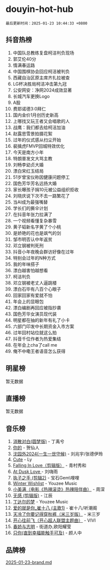 # douyin-hot-hub

`最后更新时间：2025-01-23 10:44:33 +0800`

## 抖音热榜

1. 中国队总教练复盘柯洁判负现场
1. 郭艾伦40分
1. 情满春运路
1. 中国围棋协会回应柯洁被判负
1. 西藏自治区原主席齐扎拉被查
1. LG杯决胜局柯洁冲击第九冠
1. 公安网安：净网2024成效显著
1. 长城汽车更换Logo
1. A股
1. 费耶诺德3:0拜仁
1. 国内金价1月创历史新高
1. 上哪找又玩王者又会唱歌的人
1. 战鹰：我们都去给柯洁加油
1. 赵露思雪景拍摄花絮
1. 过年的仪式感从扫尘开始
1. 裴擒虎FMVP回城特效优化
1. 今天是南方小年
1. 特朗普发文大骂主教
1. 刘畅李幼贞大婚
1. 漂白宋红玉结局
1. 51岁曾宝仪称因健康问题停工
1. 国色芳华芳名远扬大婚
1. 家长曝孩子捐10元被公益组织拒收
1. 刘晓庆说下次不去一路繁花了
1. 当AI成为最强嘴替
1. 学长们的撕伞计划
1. 在抖音年张力拉满了
1. 一个视频看懂复杂暴雪
1. 黄子韬新名字黄了个小桃
1. 是娇艳的花也是飒气的剑
1. 邹市明否认中年返贫
1. 邓立钢被判死刑
1. 抖音小年夜晚会群访好像在过年
1. 特别会过年的N种方式
1. 我的年味搭子
1. 漂白越害怕越想看
1. 柯洁判负
1. 邓立钢被老丈人逼跳楼
1. 漂白石毕有八百个心眼子
1. 回家回家有爱就不怕
1. 年会上的显眼包
1. 漂白编剧再回应被指抄袭
1. 国色芳华女演员现代装
1. 明星都在抽的新年有礼了小卡
1. 六部门印发中长期资金入市方案
1. 过年回村站位就这么拍
1. 抖音千位作者为热爱集结
1. 在年会上cha了call me
1. 俺不中嘞王者语音怎么获得

## 明星榜

暂无数据

## 直播榜

暂无数据

## 音乐榜

1. [消散对白(圆梦版)](https://sf5-hl-cdn-tos.douyinstatic.com/obj/tos-cn-ve-2774/og4jB5I5IizzoZVAAAzWgBMAsMDWoArfwBOiFs) - 丁禹兮
1. [你的](https://sf5-hl-cdn-tos.douyinstatic.com/obj/tos-cn-ve-2774/oYuIeKf42jB7sEV6B2upMdpYAgfrQWj0FeRegh) - 贺仙人
1. [沈园外2024(一生一世守候)](https://sf5-hl-cdn-tos.douyinstatic.com/obj/tos-cn-ve-2774/oAIYMHGCmKaYKFDd6FZBf9AfMfx1eErAAEJAFH) - 刘兆宇/张德伊玲
1. [Cute](https://sf5-hl-cdn-tos.douyinstatic.com/obj/tos-cn-ve-2774/o4IbIzHWKAAB4wsS5qMBRiiAlEBGTpQRNfFvuo) - Ly
1. [Falling In Love（剪辑版）](https://sf5-hl-cdn-tos.douyinstatic.com/obj/tos-cn-ve-2774/o8ajpA8zzgBPahbBIO8AcKGBLJezFCRd1wfP9f) - 青村秀和
1. [ At Dusk  Love ](https://sf5-hl-cdn-tos.douyinstatic.com/obj/tos-cn-ve-2774/o8CrpCf5CaYgI4ZrtQgMQAFEfuGqNnRSDQAPBc) - 刘嗨雨
1. [执子之手 (剪辑2)](https://sf6-cdn-tos.douyinstatic.com/obj/tos-cn-ve-2774/oUoZLQjCc31XzqsBnBQUNgeKtYPBcgbFDwtfcu) - 宝石Gem\哩哩
1. [Winter Wishlist](https://sf5-hl-cdn-tos.douyinstatic.com/obj/tos-cn-ve-2774/oIIgUOeamCFCVAzxN6MFRLIBlLGpUqQxeeHrLE) - Youzee Music
1. [小美满（电影《热辣滚烫》热辣陪伴曲）](https://sf5-hl-cdn-tos.douyinstatic.com/obj/tos-cn-ve-2774/o0GAn2lSgfZIDUgtevCGDQYnFg4CwnrBaxbTZL) - 周深
1. [无感 (剪辑版)](https://sf3-cdn-tos.douyinstatic.com/obj/tos-cn-ve-2774/o0eIsUzJBDlQaQFC5OFlgbMEZC1TFYBftOBn6p) - 江辰
1. [丁达尔的梦](https://sf5-hl-cdn-tos.douyinstatic.com/obj/tos-cn-ve-2774/oMU3WirUZBVQkAC9ccG5P2IQirziZM2RTInUY) - Youzee Music
1. [爱的就是你_崔十八 (主歌1)](https://sf5-hl-cdn-tos.douyinstatic.com/obj/tos-cn-ve-2774/oI5BO5DhFZ6UTcNCnZaOCBLtZ7WIMQGfgnXf5E) - 崔十八/听潮阁
1. [天冷了你要记得穿秋裤（米三岁版）](https://sf5-hl-cdn-tos.douyinstatic.com/obj/tos-cn-ve-2774/oQlIwVIDWiZ6BQilAorS7MA0AgCkQDvcZAdm1) - 米三岁
1. [开心往前飞（开心超人联盟主题曲）](https://sf5-hl-cdn-tos.douyinstatic.com/obj/tos-cn-ve-2774/9d8fb7c82cf1421fb93a9fe925275e0a) - VIVI
1. [春娇与志明](https://sf5-hl-cdn-tos.douyinstatic.com/obj/tos-cn-ve-2774/e530d8fceb7044b39707d7f9ff54add1) - 街道办,欧阳耀莹
1. [只你(直到幸福能触手可及)](https://sf5-hl-cdn-tos.douyinstatic.com/obj/tos-cn-ve-2774/o0lBkRDzFTeaVSUz3ZZSCBVtZ5DIMQGfgmEAuE) - 颜人中

## 品牌榜

[2025-01-23-brand.md](2025-01-23-brand.md)
